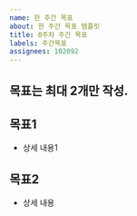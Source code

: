 ```yaml
---
name: 한 주간 목표 
about: 한 주간 목표 템플릿
title: 0주차 주간 목표
labels: 주간목표
assignees: 102092 
---
```


## 목표는 최대 2개만 작성. 

## 목표1 
- 상세 내용1

## 목표2 
- 상세 내용
